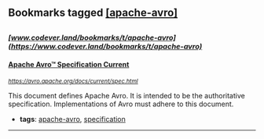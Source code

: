 ## Bookmarks tagged [[apache-avro]](https://www.codever.land/search?q=[apache-avro])

_<sup><sup>[www.codever.land/bookmarks/t/apache-avro](https://www.codever.land/bookmarks/t/apache-avro)</sup></sup>_
---
#### [Apache Avro™ Specification Current](https://avro.apache.org/docs/current/spec.html)
_<sup>https://avro.apache.org/docs/current/spec.html</sup>_

This document defines Apache Avro. It is intended to be the authoritative specification. Implementations of Avro must adhere to this document.
* **tags**: [apache-avro](../tagged/apache-avro.md), [specification](../tagged/specification.md)
---
